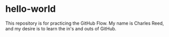 # hello-world
This repository is for practicing the GitHub Flow.
My name is Charles Reed, and my desire is to learn the in's and outs of GitHub.
